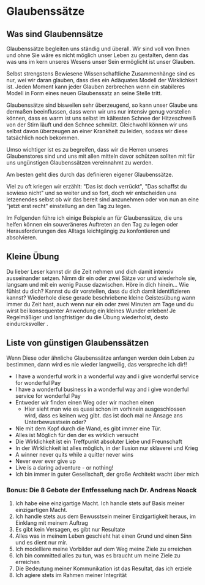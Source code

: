 # Glaubenssätze
## Was sind Glaubennsätze
Glaubenssätze begleiten uns ständig und überall.
Wir sind voll von Ihnen und ohne Sie wäre es nicht möglich unser Leben zu gestalten, denn das was uns im kern unseres Wesens unser Sein ermöglicht ist unser Glauben.

Selbst strengstens Bewiesene Wissenschaftliche Zusammenhänge sind es nur, wei wir daran glauben, dass dies ein Adäquates Modell der Wirklichkeit ist. Jeden Moment kann jeder Glauben zerbrechen wenn ein stabileres Modell in Form eines neuen Glaubenssatz an seine Stelle tritt.

Glaubenssätze sind bisweilen sehr überzeugend, so kann unser Glaube uns dermaßen beeinflussen, dass wenn wir uns nur intensiv genug vorstellen können, dass es warm ist uns selbst im kältesten Schnee der Hitzeschweiß von der Stirn läuft und den Schnee schmilzt.
Gleichwohl können wir uns selbst davon überzeugen an einer Krankheit zu leiden, sodass wir diese tatsächlich noch bekommen.

Umso wichtiger ist es zu begreifen, dass wir die Herren unseres Glaubenstores sind und uns mit allen mitteln davor schützen sollten mit für uns ungünstigen Glaubenssätzen vereinnahmt zu werden.

Am besten geht dies durch das definieren eigener Glaubenssätze.

Viel zu oft kriegen wir erzählt: "Das ist doch verrückt", "Das schaffst du sowieso nicht" und so weiter und so fort, doch wir entscheiden uns letzenendes selbst ob wir das bereit sind anzunehmen oder von nun an eine "jetzt erst recht" einstellung an den Tag zu legen.

Im Folgenden führe ich einige Beispiele an für Glaubenssätze, die uns helfen können ein souveräneres Auftreten an den Tag zu legen oder Herausforderungen des Alltags leichtgängig zu konfontieren und absolvieren.

## Kleine Übung
Du lieber Leser kannst dir die Zeit nehmen und dich damit intensiv ausseinander setzen. Nimm dir ein oder zwei Sätze vor und wiederhole sie, langsam und mit ein wenig Pause dazwischen. Höre in dich hinein... Wie fühlst du dich? Kannst du dir vorstellen, dass du dich damit identifizieren kannst? Wiederhole diese gerade beschriebene kleine Geistesübung wann immer du Zeit hast, auch wenn nur ein oder zwei Minuten am Tage und du wirst bei konsequenter Anwendung ein kleines Wunder erleben! Je Regelmäßiger und langfristiger du die Übung wiederholst, desto eindurcksvoller .

## Liste von günstigen Glaubenssätzen
Wenn Diese oder ähnliche Glaubenssätze anfangen werden dein Leben zu bestimmen, dann wird es nie wieder langweilig, das verspreche ich dir!!

- I have a wonderful work in a wonderful way and i give wonderful service for wonderful Pay
- I have a wonderful business in a wonderful way and i give wonderful service for wonderful Pay
- Entweder wir finden einen Weg oder wir machen einen
	- Hier sieht man wie es quasi schon im vorhinein ausgeschlossen wird, dass es keinen weg gibt. das ist doch mal ne Ansage ans Unterbewusstsein oder?
- Nie mit dem Kopf durch die Wand, es gibt immer eine Tür.
- Alles ist Möglich für den der es wirklich versucht
- Die Wirklichkeit ist ein Treffpunkt absoluter Liebe und Freunschaft
- In der Wirklichkeit ist alles möglich, in der Ilusion nur sklaverei und Krieg
- A winner never quits while a quitter never wins
- Never ever ever give up
- Live is a daring adventure - or nothing!
- Ich bin immer in guter Gesellschaft, der große Architekt wacht über mich

### Bonus: Die 8 Gebote der Entfesselung nach Dr. Andreas Noack
1. Ich habe eine einzigartige Macht. Ich handle stets auf Basis meiner einzigartigen Macht.
2. Ich handle stets aus dem Bewusstsein meiner Einzigartigkeit heraus, im Einklang mit meinem Auftrag
3. Es gibt kein Versagen, es gibt nur Resultate
4. Alles was in meinem Leben geschieht hat einen Grund und einen Sinn und es dient nur mir.
5. Ich modelliere meine Vorbilder auf dem Weg meine Ziele zu erreichen
6.  Ich bin committed alles zu tun, was es braucht um meine Ziele zu erreichen
7. Die Bedeutung meiner Kommunikation ist das Resultat, das ich erziele
8. Ich agiere stets im Rahmen meiner Integrität